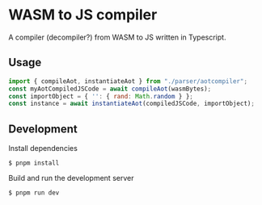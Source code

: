 # WASM to JS compiler

A compiler (decompiler?) from WASM to JS written in Typescript.

## Usage

```js
import { compileAot, instantiateAot } from "./parser/aotcompiler";
const myAotCompiledJSCode = await compileAot(wasmBytes);
const importObject = { '': { rand: Math.random } };
const instance = await instantiateAot(compiledJSCode, importObject);
```

## Development

Install dependencies

```shell
$ pnpm install
```

Build and run the development server

```shell
$ pnpm run dev
```
